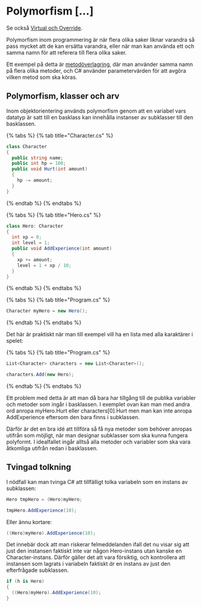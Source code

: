 # Polymorfism \[…]

Se också [Virtual och Override](virtual-override.md).

Polymorfism inom programmering är när flera olika saker liknar varandra så pass mycket att de kan ersätta varandra, eller när man kan använda ett och samma namn för att referera till flera olika saker.

Ett exempel på detta är [metodöverlagring](../../grundlaeggande/egna-metoder.md#oeverlagring), där man använder samma namn på flera olika metoder, och C# använder parametervärden för att avgöra vilken metod som ska köras.

## Polymorfism, klasser och arv

Inom objektorientering används polymorfism genom att en variabel vars datatyp är satt till en basklass kan innehålla instanser av subklasser till den basklassen.

{% tabs %}
{% tab title="Character.cs" %}
```csharp
class Character
{
  public string name;
  public int hp = 100;
  public void Hurt(int amount)
  {
    hp -= amount;
  }
}
```
{% endtab %}
{% endtabs %}

{% tabs %}
{% tab title="Hero.cs" %}
```csharp
class Hero: Character
{
  int xp = 0;
  int level = 1;
  public void AddExperience(int amount)
  {
    xp += amount;
    level = 1 + xp / 10;
  }
}
```
{% endtab %}
{% endtabs %}

{% tabs %}
{% tab title="Program.cs" %}
```csharp
Character myHero = new Hero();
```
{% endtab %}
{% endtabs %}

Det här är praktiskt när man till exempel vill ha en lista med alla karaktärer i spelet:

{% tabs %}
{% tab title="Program.cs" %}
```csharp
List<Character> characters = new List<Character>();

characters.Add(new Hero);
```
{% endtab %}
{% endtabs %}

Ett problem med detta är att man då bara har tillgång till de publika variabler och metoder som ingår i basklassen. I exemplet ovan kan man med andra ord anropa myHero.Hurt eller characters\[0].Hurt men man kan inte anropa AddExperience eftersom den bara finns i subklassen.

Därför är det en bra idé att tillföra så få nya metoder som behöver anropas utifrån som möjligt, när man designar subklasser som ska kunna fungera polyformt. I idealfallet ingår alltså alla metoder och variabler som ska vara åtkomliga utifrån redan i basklassen.

## Tvingad tolkning

I nödfall kan man tvinga C# att tillfälligt tolka variabeln som en instans av subklassen:

```csharp
Hero tmpHero = (Hero)myHero;

tmpHero.AddExperience(10);
```

Eller ännu kortare:

```csharp
((Hero)myHero).AddExperience(10);
```

Det innebär dock att man riskerar felmeddelanden ifall det nu visar sig att just den instansen faktiskt inte var någon Hero-instans utan kanske en Character-instans. Därför gäller det att vara försiktig, och kontrollera att instansen som lagrats i variabeln faktiskt _är_ en instans av just den efterfrågade subklassen.

```csharp
if (h is Hero)
{
  ((Hero)myHero).AddExperience(10);
}
```
